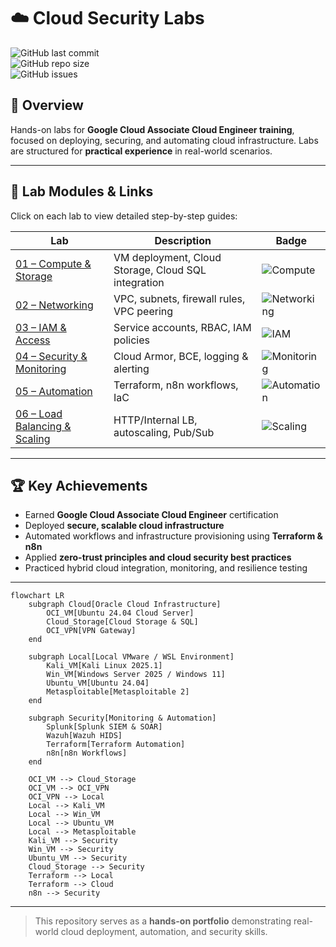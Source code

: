 # ☁️ Cloud Security Labs

![GitHub last commit](https://img.shields.io/github/last-commit/Sree-Ajitha/Cloud-Security-Labs)  
![GitHub repo size](https://img.shields.io/github/repo-size/Sree-Ajitha/Cloud-Security-Labs)  
![GitHub issues](https://img.shields.io/github/issues/Sree-Ajitha/Cloud-Security-Labs)  

## 🎯 Overview
Hands-on labs for **Google Cloud Associate Cloud Engineer training**, focused on deploying, securing, and automating cloud infrastructure. Labs are structured for **practical experience** in real-world scenarios.

---

## 📂 Lab Modules & Links
Click on each lab to view detailed step-by-step guides:

| Lab | Description | Badge |
|-----|------------|-------|
| [01 – Compute & Storage](01_Compute_Storage.md) | VM deployment, Cloud Storage, Cloud SQL integration | ![Compute](https://img.shields.io/badge/Compute-Storage-blue) |
| [02 – Networking](02_Networking.md) | VPC, subnets, firewall rules, VPC peering | ![Networking](https://img.shields.io/badge/Networking-Secure-green) |
| [03 – IAM & Access](03_IAM_Access.md) | Service accounts, RBAC, IAM policies | ![IAM](https://img.shields.io/badge/IAM-Security-orange) |
| [04 – Security & Monitoring](04_Security_Monitoring.md) | Cloud Armor, BCE, logging & alerting | ![Monitoring](https://img.shields.io/badge/Security-Monitoring-red) |
| [05 – Automation](05_Automation.md) | Terraform, n8n workflows, IaC | ![Automation](https://img.shields.io/badge/Automation-IaC-purple) |
| [06 – Load Balancing & Scaling](06_Load_Balancing.md) | HTTP/Internal LB, autoscaling, Pub/Sub | ![Scaling](https://img.shields.io/badge/Scaling-High%20Availability-yellow) |

---

## 🏆 Key Achievements
- Earned **Google Cloud Associate Cloud Engineer** certification  
- Deployed **secure, scalable cloud infrastructure**  
- Automated workflows and infrastructure provisioning using **Terraform & n8n**  
- Applied **zero-trust principles and cloud security best practices**  
- Practiced hybrid cloud integration, monitoring, and resilience testing

---
```mermaid
flowchart LR
    subgraph Cloud[Oracle Cloud Infrastructure]
        OCI_VM[Ubuntu 24.04 Cloud Server]
        Cloud_Storage[Cloud Storage & SQL]
        OCI_VPN[VPN Gateway]
    end

    subgraph Local[Local VMware / WSL Environment]
        Kali_VM[Kali Linux 2025.1]
        Win_VM[Windows Server 2025 / Windows 11]
        Ubuntu_VM[Ubuntu 24.04]
        Metasploitable[Metasploitable 2]
    end

    subgraph Security[Monitoring & Automation]
        Splunk[Splunk SIEM & SOAR]
        Wazuh[Wazuh HIDS]
        Terraform[Terraform Automation]
        n8n[n8n Workflows]
    end

    OCI_VM --> Cloud_Storage
    OCI_VM --> OCI_VPN
    OCI_VPN --> Local
    Local --> Kali_VM
    Local --> Win_VM
    Local --> Ubuntu_VM
    Local --> Metasploitable
    Kali_VM --> Security
    Win_VM --> Security
    Ubuntu_VM --> Security
    Cloud_Storage --> Security
    Terraform --> Local
    Terraform --> Cloud
    n8n --> Security
```
---

> This repository serves as a **hands-on portfolio** demonstrating real-world cloud deployment, automation, and security skills.
